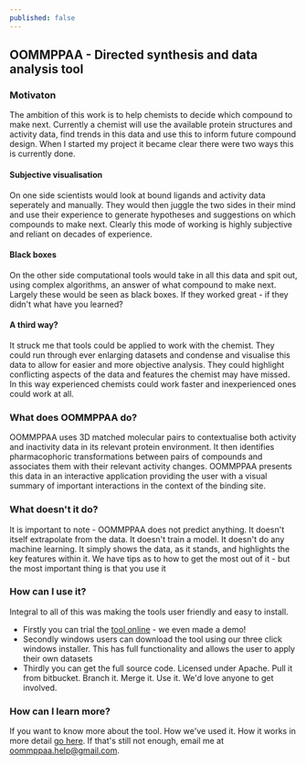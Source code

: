 ```yaml
---
published: false
---
```


## OOMMPPAA - Directed synthesis and data analysis tool

### Motivaton
The ambition of this work is to help chemists to decide which compound to make next. Currently a chemist will use the available protein structures and activity data, find trends in this data and use this to inform future compound design. When I started my project it became clear there were two ways this is currently done.

#### Subjective visualisation
On one side scientists would look at bound ligands and activity data seperately and manually. They would then juggle the two sides in their mind and use their experience to generate hypotheses and suggestions on which compounds to make next. Clearly this mode of working is highly subjective and reliant on decades of experience.
#### Black boxes
On the other side computational tools would take in all this data and spit out, using complex algorithms, an answer of what compound to make next. Largely these would be seen as black boxes. If they worked great - if they didn't what have you learned? 
#### A third way?
It struck me that tools could be applied to work with the chemist. They could run through ever enlarging datasets and condense and visualise this data to allow for easier and more objective analysis. They could highlight conflicting aspects of the data and features the chemist may have missed. In this way experienced chemists could work faster and inexperienced ones could work at all.
### What does OOMMPPAA do?
OOMMPPAA uses 3D matched molecular pairs to contextualise both activity and inactivity data in its relevant protein environment. It then identifies pharmacophoric transformations between pairs of compounds and associates them with their relevant activity changes. OOMMPPAA presents this data in an interactive application providing the user with a visual summary of important interactions in the context of the binding site. 
### What doesn't it do?
It is important to note - OOMMPPAA does not predict anything. It doesn't itself extrapolate from the data. It doesn't train a model. It doesn't do any machine learning. It simply shows the data, as it stands, and highlights the key features within it. We have tips as to how to get the most out of it - but the most important thing is that you use it
### How can I use it?
Integral to all of this was making the tools user friendly and easy to install.
- Firstly you can trial the [tool online](http://oommppaa.sgc.ox.ac.uk/OOMMPPAA/) - we even made a demo!
- Secondly windows users can download the tool using our three click windows installer. This has full functionality and allows the user to apply their own datasets
- Thirdly you can get the full source code. Licensed under Apache. Pull it  from bitbucket. Branch it. Merge it. Use it. We'd love anyone to get involved.

### How can I learn more?
If you want to know more about the tool. How we've used it. How it works in more detail [go here](http://pubs.acs.org/doi/pdfplus/10.1021/ci500245d). If that's still not enough, email me at oommppaa.help@gmail.com.